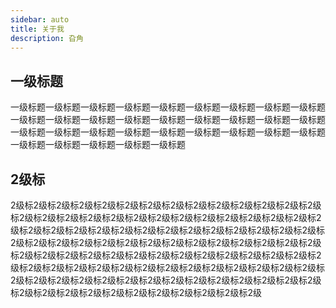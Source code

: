 ```yaml
---
sidebar: auto
title: 关于我
description: 旮角
---
```

## 一级标题
一级标题一级标题一级标题一级标题一级标题一级标题一级标题一级标题一级标题一级标题一级标题一级标题一级标题一级标题一级标题一级标题一级标题一级标题一级标题一级标题一级标题一级标题一级标题一级标题一级标题一级标题一级标题一级标题一级标题一级标题一级标题一级标题
## 2级标
2级标2级标2级标2级标2级标2级标2级标2级标2级标2级标2级标2级标2级标2级标2级标2级标2级标2级标2级标2级标2级标2级标2级标2级标2级标2级标2级标2级标2级标2级标2级标2级标2级标2级标2级标2级标2级标2级标2级标2级标2级标2级标2级标2级标2级标2级标2级标2级标2级标2级标2级标2级标2级标2级标2级标2级标2级标2级标2级标2级标2级标2级标2级标2级标2级标2级标2级标2级标2级标2级标2级标2级标2级标2级标2级标2级标2级标2级标2级标2级标2级标2级标2级标2级标2级标2级标2级标2级标2级标2级标2级标2级标2级标2级标2级标2级标2级标2级标2级标2级标2级标2级标2级标2级标2级标2级标2级